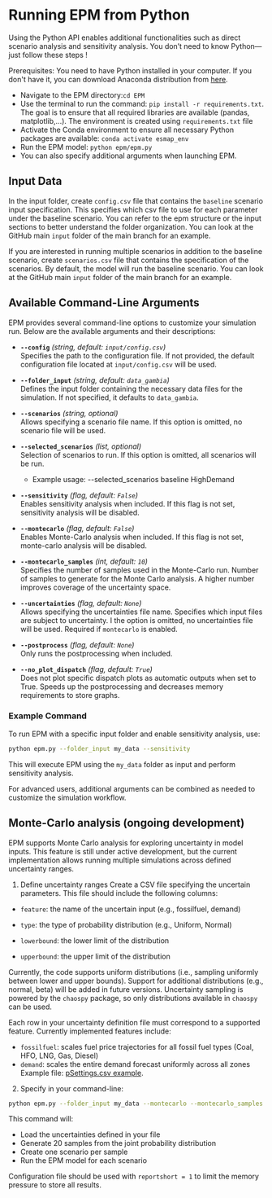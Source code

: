 # Running EPM from Python

Using the Python API enables additional functionalities such as direct scenario analysis and sensitivity analysis. You don’t need to know Python—just follow these steps !

Prerequisites: You need to have Python installed in your computer. If you don't have it, you can download Anaconda distribution from [here](https://www.anaconda.com/products/distribution).

- Navigate to the EPM directory:```cd EPM```
- Use the terminal to run the command: ```pip install -r requirements.txt```. The goal is to ensure that all required libraries are available (pandas, matplotlib,...). The environment is created using `requirements.txt` file
- Activate the Conda environment to ensure all necessary Python packages are available:
  ```conda activate esmap_env```
- Run the EPM model: ```python epm/epm.py```
- You can also specify additional arguments when launching EPM.


## Input Data
    
In the input folder, create `config.csv` file that contains the `baseline` scenario input specification. This specifies which csv file to use for each parameter under the baseline scenario. You can refer to the epm structure or the input sections to better understand the folder organization. You can look at the GitHub main `input` folder of the main branch for an example.  

If you are interested in running multiple scenarios in addition to the baseline scenario, create `scenarios.csv` file that contains the specification of the scenarios. By default, the model will run the baseline scenario. You can look at the GitHub main `input` folder of the main branch for an example.  


## Available Command-Line Arguments

EPM provides several command-line options to customize your simulation run. Below are the available arguments and their descriptions:

- **`--config`** *(string, default: `input/config.csv`)*  
  Specifies the path to the configuration file. If not provided, the default configuration file located at `input/config.csv` will be used.

- **`--folder_input`** *(string, default: `data_gambia`)*  
  Defines the input folder containing the necessary data files for the simulation. If not specified, it defaults to `data_gambia`.

- **`--scenarios`** *(string, optional)*  
  Allows specifying a scenario file name. If this option is omitted, no scenario file will be used.

- **`--selected_scenarios`** *(list, optional)*  
  Selection of scenarios to run. If this option is omitted, all scenarios will be run.
  - Example usage: --selected_scenarios baseline HighDemand

- **`--sensitivity`** *(flag, default: `False`)*  
  Enables sensitivity analysis when included. If this flag is not set, sensitivity analysis will be disabled.

- **`--montecarlo`** *(flag, default: `False`)*  
  Enables Monte-Carlo analysis when included. If this flag is not set, monte-carlo analysis will be disabled.

- **`--montecarlo_samples`** *(int, default: `10`)*  
  Specifies the number of samples used in the Monte-Carlo run. Number of samples to generate for the Monte Carlo analysis. A higher number improves coverage of the uncertainty space.

- **`--uncertainties`** *(flag, default: `None`)*  
  Allows specifying the uncertainties file name. Specifies which input files are subject to uncertainty. I the option is omitted, no uncertainties file will be used. Required if `montecarlo` is enabled.

- **`--postprocess`** *(flag, default: `None`)*  
  Only runs the postprocessing when included. 

- **`--no_plot_dispatch`** *(flag, default: `True`)*  
  Does not plot specific dispatch plots as automatic outputs when set to True. Speeds up the postprocessing and decreases memory requirements to store graphs.


### Example Command

To run EPM with a specific input folder and enable sensitivity analysis, use:
```sh
python epm.py --folder_input my_data --sensitivity
```
This will execute EPM using the `my_data` folder as input and perform sensitivity analysis.

For advanced users, additional arguments can be combined as needed to customize the simulation workflow.

## Monte-Carlo analysis (ongoing development)

EPM supports Monte Carlo analysis for exploring uncertainty in model inputs. This feature is still under active development, but the current implementation allows running multiple simulations across defined uncertainty ranges.

1. Define uncertainty ranges
Create a CSV file specifying the uncertain parameters. This file should include the following columns:
- `feature`: the name of the uncertain input (e.g., fossilfuel, demand)

- `type`: the type of probability distribution (e.g., Uniform, Normal)

- `lowerbound`: the lower limit of the distribution

- `upperbound`: the upper limit of the distribution

Currently, the code supports uniform distributions (i.e., sampling uniformly between lower and upper bounds). Support for additional distributions (e.g., normal, beta) will be added in future versions.
Uncertainty sampling is powered by the `chaospy` package, so only distributions available in `chaospy` can be used.

Each row in your uncertainty definition file must correspond to a supported feature. Currently implemented features include:

- `fossilfuel`: scales fuel price trajectories for all fossil fuel types (Coal, HFO, LNG, Gas, Diesel)
- `demand`: scales the entire demand forecast uniformly across all zones
Example file: [pSettings.csv example](https://github.com/ESMAP-World-Bank-Group/EPM/blob/features/epm/input/data_sapp/mc_uncertainties.csv).

2. Specify in your command-line:
```sh
python epm.py --folder_input my_data --montecarlo --montecarlo_samples 20 --uncertainties input/data_sapp/mc_uncertainties.csv
```

This command will:
- Load the uncertainties defined in your file
- Generate 20 samples from the joint probability distribution
- Create one scenario per sample
- Run the EPM model for each scenario

Configuration file should be used with `reportshort = 1` to limit the memory pressure to store all results.

